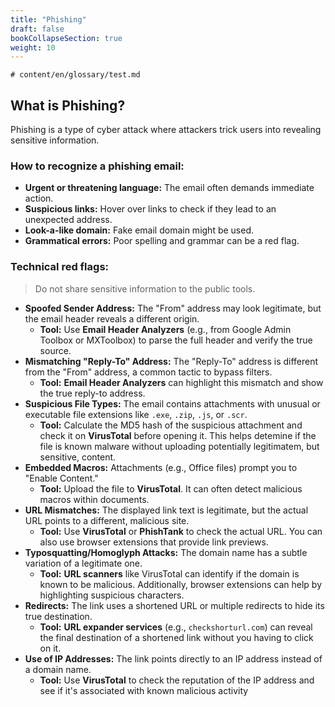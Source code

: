 ```yaml
---
title: "Phishing"
draft: false
bookCollapseSection: true
weight: 10
---
```

`# content/en/glossary/test.md` 
## What is Phishing?

Phishing is a type of cyber attack where attackers trick users into revealing sensitive information.

### How to recognize a phishing email:
* **Urgent or threatening language:** The email often demands immediate action.
* **Suspicious links:** Hover over links to check if they lead to an unexpected address.
* **Look-a-like domain:** Fake email domain might be used.
* **Grammatical errors:** Poor spelling and grammar can be a red flag.

### Technical red flags:
>Do not share sensitive information to the public tools.
* **Spoofed Sender Address:** The "From" address may look legitimate, but the email header reveals a different origin.
    * **Tool:** Use **Email Header Analyzers** (e.g., from Google Admin Toolbox or MXToolbox) to parse the full header and verify the true source.
* **Mismatching "Reply-To" Address:** The "Reply-To" address is different from the "From" address, a common tactic to bypass filters.
    * **Tool:** **Email Header Analyzers** can highlight this mismatch and show the true reply-to address.
* **Suspicious File Types:** The email contains attachments with unusual or executable file extensions like `.exe`, `.zip`, `.js`, or `.scr`.
    * **Tool:** Calculate the MD5 hash of the suspicious attachment and check it on **VirusTotal** before opening it. This helps detemine if the file is known malware without uploading potentially legitimatem, but sensitive, content.
* **Embedded Macros:** Attachments (e.g., Office files) prompt you to "Enable Content."
    * **Tool:** Upload the file to **VirusTotal**. It can often detect malicious macros within documents.
* **URL Mismatches:** The displayed link text is legitimate, but the actual URL points to a different, malicious site.
    * **Tool:** Use **VirusTotal** or **PhishTank** to check the actual URL. You can also use browser extensions that provide link previews.
* **Typosquatting/Homoglyph Attacks:** The domain name has a subtle variation of a legitimate one.
    * **Tool:** **URL scanners** like VirusTotal can identify if the domain is known to be malicious. Additionally, browser extensions can help by highlighting suspicious characters.
* **Redirects:** The link uses a shortened URL or multiple redirects to hide its true destination.
    * **Tool:** **URL expander services** (e.g., `checkshorturl.com`) can reveal the final destination of a shortened link without you having to click on it.
* **Use of IP Addresses:** The link points directly to an IP address instead of a domain name.
    * **Tool:** Use **VirusTotal** to check the reputation of the IP address and see if it's associated with known malicious activity
